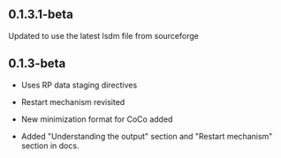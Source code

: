 0.1.3.1-beta
------------

Updated to use the latest lsdm file from sourceforge


0.1.3-beta
----------

* Uses RP data staging directives

* Restart mechanism revisited

* New minimization format for CoCo added

* Added "Understanding the output" section and "Restart mechanism" section in docs.
